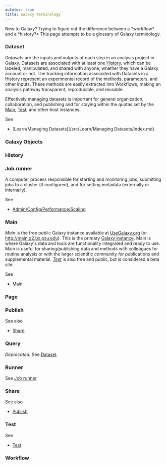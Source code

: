 ```yaml
---
autotoc: true
title: Galaxy Terminology
---
```



<div class='right'></div>
New to Galaxy?  Trying to figure out the difference between a *workflow* and a *history?*  This page attempts to be a glossary of Galaxy terminology.

### Dataset

*Datasets* are the inputs and outputs of each step in an analysis project in Galaxy. Datasets are associated with at least one [History](/src/BigPicture/Terminology/index.md#history), which can be labeled, manipulated, and shared with anyone, whether they have a Galaxy account or not. The tracking information associated with Datasets in a History represent an experimental record of the methods, parameters, and other inputs. These methods are easily extracted into Workflows, making an analysis pathway transparent, reproducible, and reusable.

Effectively managing datasets is important for general organization, collaboration, and publishing and for staying within the quotas set by the [Main](/src/BigPicture/Terminology/index.md#main), [Test](/src/BigPicture/Terminology/index.md#test), and other host instances. 

See 
* [Learn/Managing Datasets](/src/Learn/Managing Datasets/index.md)

### Galaxy Objects

### History

### Job runner

A computer process responsible for starting and monitoring jobs, submitting jobs to a cluster (if configured), and for setting metadata (externally or internally).

See 
* [Admin/Config/Performance/Scaling](/src/Admin/Config/Performance/Scaling/index.md)

### Main

*Main* is the free public Galaxy instance available at [UseGalaxy.org](http://usegalaxy.org/) (or http://main.g2.bx.psu.edu). This is the primary [Galaxy instance](http://usegalaxy.org/). Main is where Galaxy's data and tools are functionality integrated and ready to use. Main is useful for sharing/publishing data and methods with colleagues for routine analysis or with the larger scientific community for publications and supplemental material. *[Test](/src/Test/index.md)* is also free and public, but is considered a beta site. 

See
* [Main](/src/Main/index.md)

### Page

### Publish

See also 
* [Share](/src/BigPicture/Terminology/index.md#share)

### Query

*Deprecated.* See [Dataset](/src/BigPicture/Terminology/index.md#dataset).

### Runner

See [Job runner](/src/BigPicture/Terminology/index.md#job-runner)

### Share

See also 
* [Publish](/src/BigPicture/Terminology/index.md#publish)

### Test

See
* [Test](/src/Test/index.md)

### Workflow

